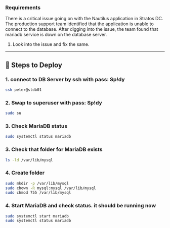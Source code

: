 ### Requirements

There is a critical issue going on with the Nautilus application in Stratos DC. The production support team identified that the application is unable to connect to the database. After digging into the issue, the team found that mariadb service is down on the database server.


1. Look into the issue and fix the same.


---

## 🚀 Steps to Deploy


### 1. connect to DB Server by ssh with pass: Sp!dy
```bash
ssh peter@stdb01
```

### 2. Swap to superuser with pass: Sp!dy
```bash
sudo su
```

### 3. Check MariaDB status
```bash
sudo systemctl status mariadb
```

### 3. Check that folder for MariaDB exists
```bash
ls -ld /var/lib/mysql
```

### 4. Create folder
```bash
sudo mkdir -p /var/lib/mysql
sudo chown -R mysql:mysql /var/lib/mysql
sudo chmod 755 /var/lib/mysql
```

### 4. Start MariaDB and check status. it should be running now
```bash
sudo systemctl start mariadb
sudo systemctl status mariadb
```

